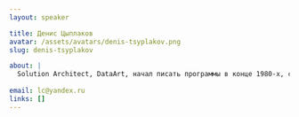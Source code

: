 ```yaml
---
layout: speaker

title: Денис Цыплаков
avatar: /assets/avatars/denis-tsyplakov.png
slug: denis-tsyplakov

about: |
  Solution Architect, DataArt, начал писать программы в конце 1980-х, с середины 1990-х занимается программированием профессионально. Писал программы более чем на 10 языках, но любимым для него остается Java. С 2006 года работает в компании DataArt. Основные интересы в IT: создание отказоустойчивых сервисов, прагматичная архитектура систем, творческое решение нетривиальных задач.
  
email: lc@yandex.ru
links: []
---
```



